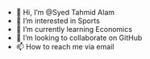 - 👋 Hi, I’m @Syed Tahmid Alam
- 👀 I’m interested in Sports
- 🌱 I’m currently learning Economics
- 💞️ I’m looking to collaborate on GitHub
- 📫 How to reach me via email

<!---
Syed-Tahmid99/Syed-Tahmid99 is a ✨ special ✨ repository because its `README.md` (this file) appears on your GitHub profile.
You can click the Preview link to take a look at your changes.
--->
